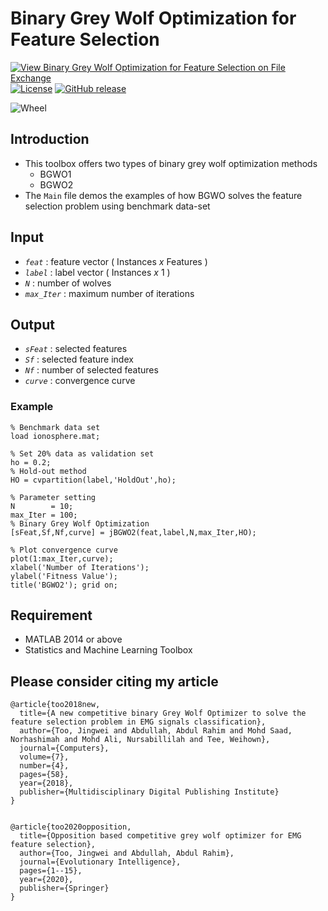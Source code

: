 # Binary Grey Wolf Optimization for Feature Selection

[![View Binary Grey Wolf Optimization for Feature Selection on File Exchange](https://www.mathworks.com/matlabcentral/images/matlab-file-exchange.svg)](https://www.mathworks.com/matlabcentral/fileexchange/71484-binary-grey-wolf-optimization-for-feature-selection)
[![License](https://img.shields.io/badge/license-BSD_3-yellow.svg)](https://github.com/JingweiToo/Binary-Grey-Wolf-Optimization-for-Feature-Selection/blob/master/LICENSE)
[![GitHub release](https://img.shields.io/badge/release-1.3-green.svg)](https://github.com/JingweiToo/Binary-Grey-Wolf-Optimization-for-Feature-Selection)

![Wheel](https://www.mathworks.com/matlabcentral/mlc-downloads/downloads/e0c2396e-8ae3-40e9-8d3c-13ad79541a55/6d73ddc1-3841-4004-9769-6a83a9e15196/images/screenshot.PNG)


## Introduction
* This toolbox offers two types of binary grey wolf optimization methods 
  + BGWO1 
  + BGWO2  
* The `Main` file demos the examples of how BGWO solves the feature selection problem using benchmark data-set 


## Input
* *`feat`*     : feature vector ( Instances *x* Features )
* *`label`*    : label vector ( Instances *x* 1 )
* *`N`*        : number of wolves
* *`max_Iter`* : maximum number of iterations


## Output
* *`sFeat`*    : selected features
* *`Sf`*       : selected feature index
* *`Nf`*       : number of selected features
* *`curve`*    : convergence curve


### Example
```code
% Benchmark data set 
load ionosphere.mat; 

% Set 20% data as validation set
ho = 0.2; 
% Hold-out method
HO = cvpartition(label,'HoldOut',ho);

% Parameter setting
N        = 10; 
max_Iter = 100;
% Binary Grey Wolf Optimization
[sFeat,Sf,Nf,curve] = jBGWO2(feat,label,N,max_Iter,HO); 

% Plot convergence curve
plot(1:max_Iter,curve); 
xlabel('Number of Iterations');
ylabel('Fitness Value');
title('BGWO2'); grid on;
```


## Requirement
* MATLAB 2014 or above
* Statistics and Machine Learning Toolbox


## Please consider citing my article 
```code
@article{too2018new,
  title={A new competitive binary Grey Wolf Optimizer to solve the feature selection problem in EMG signals classification},
  author={Too, Jingwei and Abdullah, Abdul Rahim and Mohd Saad, Norhashimah and Mohd Ali, Nursabillilah and Tee, Weihown},
  journal={Computers},
  volume={7},
  number={4},
  pages={58},
  year={2018},
  publisher={Multidisciplinary Digital Publishing Institute}
}


@article{too2020opposition,
  title={Opposition based competitive grey wolf optimizer for EMG feature selection},
  author={Too, Jingwei and Abdullah, Abdul Rahim},
  journal={Evolutionary Intelligence},
  pages={1--15},
  year={2020},
  publisher={Springer}
}
```

